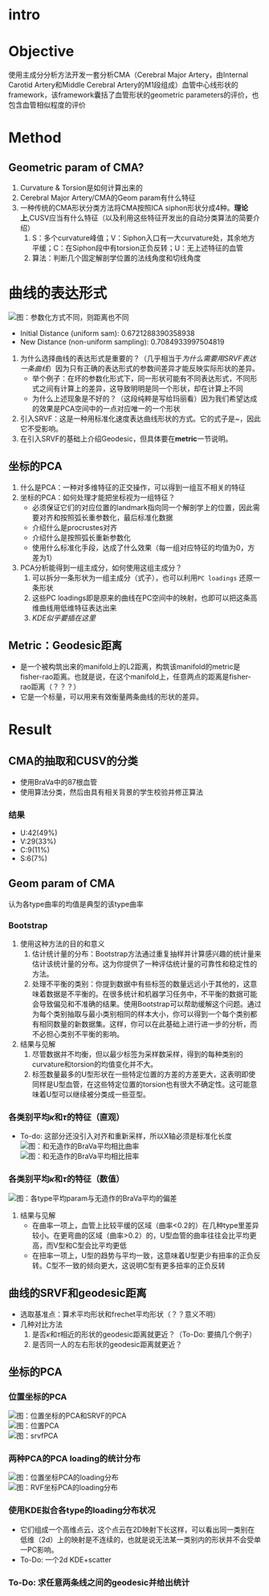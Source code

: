 # intro

# Objective
使用主成分分析方法开发一套分析CMA（Cerebral Major Artery，由Internal Carotid Artery和Middle Cerebral Artery的M1段组成）血管中心线形状的framework，该framework囊括了血管形状的geometric parameters的评价，也包含血管相似程度的评价

# Method
## Geometric param of CMA?
1. Curvature & Torsion是如何计算出来的
2. Cerebral Major Artery/CMA的Geom param有什么特征
3. 一种传统的CMA形状分类方法将CMA按照ICA siphon形状分成4种。**理论上**,CUSV应当有什么特征（以及利用这些特征开发出的自动分类算法的简要介绍）
   1. S：多个curvature峰值；V：Siphon入口有一大curvature处，其余地方平缓；C：在Siphon段中有torsion正负反转；U：无上述特征的血管
   2. 算法：判断几个固定解剖学位置的法线角度和切线角度

# 曲线的表达形式
![图：参数化方式不同，则距离也不同](./bkup/23-08-26-15-12-21/reparamterization_and_distance.png)  
- Initial Distance (uniform sam): 0.6721288390358938
- New Distance (non-uniform sampling): 0.7084933997504819


1. 为什么选择曲线的表达形式是重要的？（几乎相当于*为什么需要用SRVF表达一条曲线*）因为只有正确的表达形式的参数间差异才能反映实际形状的差异。
    - 举个例子：在坏的参数化形式下，同一形状可能有不同表达形式，不同形式之间有计算上的差异，这导致明明是同一个形状，却在计算上不同 
    - 为什么上述现象是不好的？（这段纯粹是写给玛丽看）因为我们希望达成的效果是PCA空间中的一点对应唯一的一个形状
2. 引入SRVF：这是一种用标准化速度表达曲线形状的方式。它的式子是~，因此它不受影响。
3. 在引入SRVF的基础上介绍Geodesic，但具体要在**metric**一节说明。

## 坐标的PCA
1. 什么是PCA：一种对多维特征的正交操作，可以得到一组互不相关的特征
2. 坐标的PCA：如何处理才能把坐标视为一组特征？
    - 必须保证它们的对应位置的landmark指向同一个解剖学上的位置，因此需要对齐和按照弧长重参数化，最后标准化数据
    - 介绍什么是procrustes对齐
    - 介绍什么是按照弧长重新参数化
    - 使用什么标准化手段，达成了什么效果（每一组对应特征的均值为0，方差为1）
3. PCA分析能得到一组主成分，如何使用这组主成分？
    1. 可以拆分一条形状为一组主成分（式子），也可以利用`PC loadings` 还原一条形状
    2. 这些PC loadings即是原来的曲线在PC空间中的映射，也即可以把这条高维曲线用低维特征表达出来
    3. *KDE似乎要插在这里*

## Metric：Geodesic距离
- 是一个被构筑出来的manifold上的L2距离，构筑该manifold的metric是fisher-rao距离。也就是说，在这个manifold上，任意两点的距离是fisher-rao距离（？？？）
- 它是一个标量，可以用来有效衡量两条曲线的形状的差异。


# Result
## CMA的抽取和CUSV的分类
- 使用BraVa中的87根血管
- 使用算法分类，然后由具有相关背景的学生校验并修正算法
### 结果
- U:42(49%)
- V:29(33%)
- C:9(11%)
- S:6(7%)
## Geom param of CMA
认为各type曲率的均值是典型的该type曲率
### Bootstrap
1. 使用这种方法的目的和意义
    1. 估计统计量的分布：Bootstrap方法通过重复抽样并计算感兴趣的统计量来估计该统计量的分布。这为你提供了一种评估统计量的可靠性和稳定性的方法。
    2. 处理不平衡的类别：你提到数据中有些标签的数量远远小于其他的，这意味着数据是不平衡的。在很多统计和机器学习任务中，不平衡的数据可能会导致偏见和不准确的结果。使用Bootstrap可以帮助缓解这个问题。通过为每个类别抽取与最小类别相同的样本大小，你可以得到一个每个类别都有相同数量的新数据集。这样，你可以在此基础上进行进一步的分析，而不必担心类别不平衡的影响。
2. 结果与见解
    1. 尽管数据并不均衡，但以最少标签为采样数采样，得到的每种类别的curvature和torsion的均值变化并不大。
    2. 标签数量最多的U型形状在一些特定位置的方差的方差更大，这表明即使同样是U型血管，在这些特定位置的torsion也有很大不确定性。这可能意味着U型可以继续被分类成一些亚型。
### 各类别平均$\kappa$和$\tau$的特征（直观）
- To-do: 这部分还没引入对齐和重新采样，所以X轴必须是标准化长度  
![图：和无造作的BraVa平均相比曲率](./bkup_dir/23-08-26-15-12-21/geometry/Curvatures_GroupVsTotal.png)  
![图：和无造作的BraVa平均相比扭率](./bkup_dir/23-08-26-15-12-21/geometry/Torsions_GroupVsTotal.png)  
### 各类别平均$\kappa$和$\tau$的特征（数值）
![图：各type平均param与无造作的BraVa平均的偏差](./bkup_dir/23-08-26-15-12-21/geometry/group_param_compare.png)  
1. 结果与见解
   - 在曲率一项上，血管上比较平缓的区域（曲率<0.2的）在几种type里差异较小。在更弯曲的区域（曲率>0.2）的，U型血管的曲率往往会比平均更高，而V型和C型会比平均更低
   - 在扭率一项上，U型的趋势与平均一致，这意味着U型更少有扭率的正负反转。C型不一致的倾向更大，这说明C型有更多扭率的正负反转


## 曲线的SRVF和geodesic距离
- 选取基准点：算术平均形状和frechet平均形状（？？意义不明）
- 几种对比方法
    1. 是否$\kappa$和$\tau$相近的形状的geodesic距离就更近？（To-Do: 要搞几个例子）
    2. 是否同一人的左右形状的geodesic距离就更近？

## 坐标的PCA
### 位置坐标的PCA
![图：位置坐标的PCA和SRVF的PCA](./bkup_dir/23-08-11-18-04-51/pca_analysis/PCA_total.png)  
![图：位置PCA](./bkup_dir/23-08-11-18-04-51/pca_analysis/pca_plot_variance.png)  
![图：srvfPCA](./bkup_dir/23-08-11-18-04-51/pca_analysis/srvf_pca_plot_variance.png)  
### 两种PCA的PCA loading的统计分布
![图：位置坐标PCA的loading分布](./bkup_dir/23-08-11-16-05-32/pca_analysis/PCA_total_Violinplot.png)  
![图：RVF坐标PCA的loading分布](./bkup_dir/23-08-11-16-05-32/pca_analysis/srvfPCA_total_Violinplot.png)  
### 使用KDE拟合各type的loading分布状况
- 它们组成一个高维点云，这个点云在2D映射下长这样，可以看出同一类别在低维（2d）上的映射是不连续的，也就是说无法某一类别内的形状并不会受单一PC影响。
- To-Do: 一个2d KDE+scatter

### To-Do: 求任意两条线之间的geodesic并给出统计